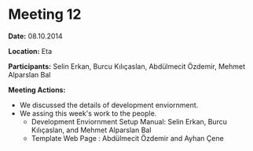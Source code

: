 # Meeting 12 #

**Date:** 08.10.2014

**Location:** Eta

**Participants:** Selin Erkan, Burcu Kılıçaslan, Abdülmecit Özdemir, Mehmet Alparslan Bal

**Meeting Actions:**
  * We discussed the details of development enviornment.
  * We assing this week's work to the people.
    * Development Enviornment Setup Manual:  Selin Erkan, Burcu Kılıçaslan, and Mehmet Alparslan Bal
    * Template Web Page : Abdülmecit Özdemir and Ayhan Çene